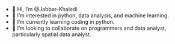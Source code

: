 - 👋 Hi, I’m @Jabbar-Khaledi
- 👀 I’m interested in python, data analysis, and machine learning.
- 🌱 I’m currently learning coding in python.
- 💞️ I’m looking to collaborate on programmers and data analyst, particularly spatial data analyst.

<!---
Jabbar-Khaledi/Jabbar-Khaledi is a ✨ special ✨ repository because its `README.md` (this file) appears on your GitHub profile.
You can click the Preview link to take a look at your changes.
--->
